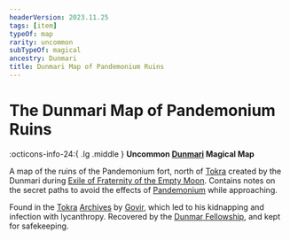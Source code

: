 ```yaml
---
headerVersion: 2023.11.25
tags: [item]
typeOf: map
rarity: uncommon
subTypeOf: magical
ancestry: Dunmari
title: Dunmari Map of Pandemonium Ruins
---
```

# The Dunmari Map of Pandemonium Ruins
:octicons-info-24:{ .lg .middle } **Uncommon [Dunmari](<../../../../gazetteer/greater-dunmar/realms/dunmar/dunmar.md>) Magical Map**  

A map of the ruins of the Pandemonium fort, north of [Tokra](<../../../../gazetteer/greater-dunmar/realms/dunmar/central-dunmar/tokra/tokra.md>) created by the Dunmari during [Exile of Fraternity of the Empty Moon](<../../../../events/1600s/exile-of-fraternity-of-the-empty-moon.md>). Contains notes on the secret paths to avoid the effects of [Pandemonium](<../../../../cosmology/multiverse/spiritual-realms/other-realms/pandemonium.md>) while approaching.

Found in the [Tokra](<../../../../gazetteer/greater-dunmar/realms/dunmar/central-dunmar/tokra/tokra.md>) [Archives](<../../../../gazetteer/greater-dunmar/realms/dunmar/central-dunmar/tokra/archives.md>) by [Govir](<../../../../people/dunmari/govir.md>), which led to his kidnapping and infection with lycanthropy. Recovered by the [Dunmar Fellowship](<../../../../people/pcs/dunmar-fellowship/dunmar-fellowship.md>), and kept for safekeeping.



